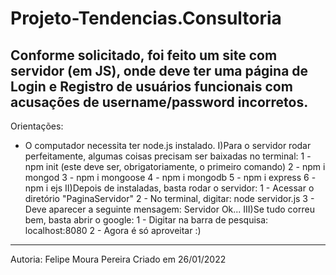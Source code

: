 # Projeto-Tendencias.Consultoria 
  Conforme solicitado, foi feito um site com servidor (em JS), onde deve ter uma página de Login e Registro de usuários funcionais com acusações de username/password incorretos.
------------------------------------------------------------------------------------------------------------------------------------------------------------------------------
Orientações: 
 - O computador necessita ter node.js instalado. 
I)Para o servidor rodar perfeitamente, algumas coisas precisam ser baixadas no terminal: 
    1 - npm init (este deve ser, obrigatoriamente, o primeiro comando)
    2 - npm i mongod
    3 - npm i mongoose
    4 - npm i mongodb
    5 - npm i express
    6 - npm i ejs
II)Depois de instaladas, basta rodar o servidor:
    1 - Acessar o diretório "PaginaServidor"
    2 - No terminal, digitar: node servidor.js
    3 - Deve aparecer a seguinte mensagem: Servidor Ok...
III)Se tudo correu bem, basta abrir o google:
    1 - Digitar na barra de pesquisa: localhost:8080
    2 - Agora é só aproveitar :)
------------------------------------------------------------------------------------------------------------------------------------------------------------------------------    
Autoria: Felipe Moura Pereira
Criado em 26/01/2022
